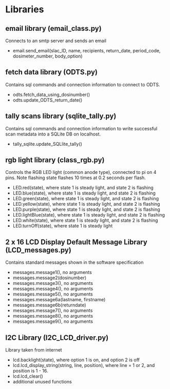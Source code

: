 # Libraries

## email library (email_class.py)
Connects to an smtp server and sends an email
- email.send_email(slac_ID, name, recipients, return_date, period_code, dosimeter_number, body_option)

## fetch data library (ODTS.py)
Contains sql commands and connection information to connect to ODTS.
- odts.fetch_data_using_dosinumber()
- odts.update_ODTS_return_date()

## tally scans library (sqlite_tally.py)
Contains sql commands and connection information to write successful scan metadata into a SQLite DB on localhost.
- tally_sqlite.update_SQLlite_tally()

## rgb light library (class_rgb.py)
Controls the RGB LED light (common anode type), connected to pi on 4 pins.  Note flashing state flashes 10 times at 0.2 seconds per flash.
- LED.red(state), where state 1 is steady light, and state 2 is flashing
- LED.blue(state), where state 1 is steady light, and state 2 is flashing
- LED.green(state), where state 1 is steady light, and state 2 is flashing
- LED.yellow(state), where state 1 is steady light, and state 2 is flashing
- LED.purple(state), where state 1 is steady light, and state 2 is flashing
- LED.lightBlue(state), where state 1 is steady light, and state 2 is flashing
- LED.white(state), where state 1 is steady light, and state 2 is flashing
- LED.turnOff(state), where state 1 is steady light


## 2 x 16 LCD Display Default Message Library (LCD_messages.py)
Contains standard messages shown in the software specification
- messages.message1(), no arguments
- messages.message2(dosinumber)
- messages.message3(), no arguments
- messages.message4(), no arguments
- messages.message5(), no arguments
- messages.message6a(lastname, firstname)
- messages.message6b(returndate)
- messages.message7(), no arguments
- messages.message8(), no arguments
- messages.message9(), no arguments

## I2C Library (I2C_LCD_driver.py)
Library taken from internet 
- lcd.backlight(state), where option 1 is on, and option 2 is off
- lcd.lcd_display_string(string, line, position), where line = 1 or 2, and position is 1 - 16.
- lcd.lcd_clear()
- additional unused functions

